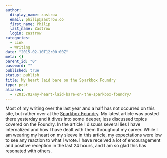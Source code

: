 ```yaml
---
author:
  display_name: zastrow
  email: philip@zastrow.co
  first_name: Philip
  last_name: Zastrow
  login: zastrow
categories:
  - Link
  - Writing
date: "2015-02-10T12:00:00Z"
meta: {}
parent_id: "0"
password: ""
published: true
status: publish
title: My heart laid bare on the Sparkbox Foundry
type: post
aliases:
  - /2015/02/my-heart-laid-bare-on-the-sparkbox-foundry/
---
```

<p>Most of my writing over the last year and a half has not occurred on this site, but rather over at the <a href="http://seesparkbox.com/foundry">Sparkbox Foundry</a>. My latest article was posted there yesterday and it dives into some deeper, less discussed topics covered on the Foundry. In the article I discuss several lies I have internalized and how I have dealt with them throughout my career. While I am wearing my heart on my sleeve in this article, my expectations were low to see any reaction to what I wrote. I have received a lot of encouragement and positive reception in the last 24 hours, and I am so glad this has resonated with others.</p>
